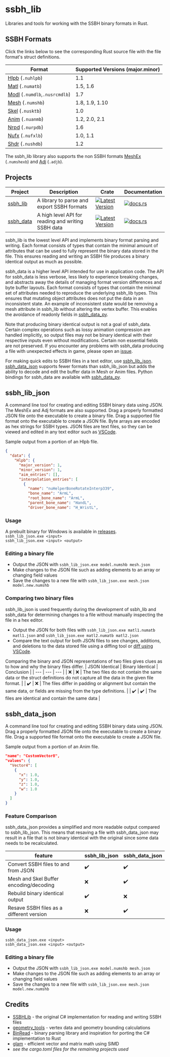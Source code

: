 # ssbh_lib
Libraries and tools for working with the SSBH binary formats in Rust.

## SSBH Formats
Click the links below to see the corresponding Rust source file with the file format's struct definitions.

| Format | Supported Versions (major.minor) |
| --- | --- |
| [Hlpb](https://github.com/ultimate-research/ssbh_lib/blob/master/ssbh_lib/src/formats/hlpb.rs) (`.nuhlpb`) | 1.1 |
| [Matl](https://github.com/ultimate-research/ssbh_lib/blob/master/ssbh_lib/src/formats/matl.rs) (`.numatb`) | 1.5, 1.6 |
| [Modl](https://github.com/ultimate-research/ssbh_lib/blob/master/ssbh_lib/src/formats/modl.rs) (`.numdlb`,`.nusrcmdlb`) | 1.7 |
| [Mesh](https://github.com/ultimate-research/ssbh_lib/blob/master/ssbh_lib/src/formats/mesh.rs) (`.numshb`) | 1.8, 1.9, 1.10 |
| [Skel](https://github.com/ultimate-research/ssbh_lib/blob/master/ssbh_lib/src/formats/skel.rs) (`.nusktb`) | 1.0 |
| [Anim](https://github.com/ultimate-research/ssbh_lib/blob/master/ssbh_lib/src/formats/anim.rs) (`.nuanmb`) | 1.2, 2.0, 2.1 |
| [Nrpd](https://github.com/ultimate-research/ssbh_lib/blob/master/ssbh_lib/src/formats/nrpd.rs) (`.nurpdb`) | 1.6 |
| [Nufx](https://github.com/ultimate-research/ssbh_lib/blob/master/ssbh_lib/src/formats/nufx.rs) (`.nufxlb`) | 1.0, 1.1 |
| [Shdr](https://github.com/ultimate-research/ssbh_lib/blob/master/ssbh_lib/src/formats/shdr.rs) (`.nushdb`) | 1.2 |

The ssbh_lib library also supports the non SSBH formats [MeshEx](https://github.com/ultimate-research/ssbh_lib/blob/master/ssbh_lib/src/formats/meshex.rs) (`.numshexb`) and [Adj](https://github.com/ultimate-research/ssbh_lib/blob/master/ssbh_lib/src/formats/adj.rs) (`.adjb`).  

## Projects 
| Project | Description | Crate | Documentation |
| ---| ---| --- |--- |
| [ssbh_lib](https://github.com/ultimate-research/ssbh_lib/tree/master/ssbh_lib) | A library to parse and export SSBH formats | [![Latest Version](https://img.shields.io/crates/v/ssbh_lib.svg)](https://crates.io/crates/ssbh_lib) |[![docs.rs](https://docs.rs/ssbh_lib/badge.svg)](https://docs.rs/ssbh_lib) |
| [ssbh_data](https://github.com/ultimate-research/ssbh_lib/tree/master/ssbh_data) | A high level API for reading and writing SSBH data | [![Latest Version](https://img.shields.io/crates/v/ssbh_data.svg)](https://crates.io/crates/ssbh_data) | [![docs.rs](https://docs.rs/ssbh_data/badge.svg)](https://docs.rs/ssbh_data) |

ssbh_lib is the lowest level API and implements binary format parsing and writing. Each format consists of types that contain the minimal amount of attributes that can be used to fully represent the binary data stored in the file. This ensures reading and writing an SSBH file produces a binary identical output as much as possible. 

ssbh_data is a higher level API intended for use in application code. The API for ssbh_data is less verbose, less likely to experience breaking changes, and abstracts away the details of managing format version differences and byte buffer layouts. Each format consists of types that contain the minimal set of attributes needed to reproduce the underlying ssbh_lib types. This ensures that mutating object attributes does not put the data in an inconsistent state. An example of inconsistent state would be removing a mesh attribute in ssbh_lib without altering the vertex buffer. This enables the avoidance of readonly fields in [ssbh_data_py](https://github.com/ScanMountGoat/ssbh_data_py). 

Note that producing binary identical output is not a goal of ssbh_data. Certain complex operations such as lossy animation compression are handled implicitly, so output files may not be binary identical with their respective inputs even without modifications. Certain non essential fields are not preserved. If you encounter any problems with ssbh_data producing a file with unexpected effects in game, please open an [issue](https://github.com/ultimate-research/ssbh_lib/issues).

For making quick edits to SSBH files in a text editor, use [ssbh_lib_json](#ssbh_lib_json). [ssbh_data_json](#ssbh_data_json) supports fewer formats than ssbh_lib_json but adds the ability to decode and edit the buffer data in Mesh or Anim files. Python bindings for ssbh_data are available with [ssbh_data_py](https://github.com/ScanMountGoat/ssbh_data_py). 

## ssbh_lib_json
A command line tool for creating and editing SSBH binary data using JSON. The MeshEx and Adj formats are also supported. Drag a properly formatted JSON file onto the executable to create a binary file. Drag a supported file format onto the executable to create a JSON file. Byte arrays are encoded as hex strings for SSBH types. JSON files are text files, so they can be viewed and edited in any text editor such as [VSCode](https://code.visualstudio.com/).

Sample output from a portion of an Hlpb file.
```json
{
  "data": {
    "Hlpb": {
      "major_version": 1,
      "minor_version": 1,
      "aim_entries": [],
      "interpolation_entries": [
        {
          "name": "nuHelperBoneRotateInterp339",
          "bone_name": "ArmL",
          "root_bone_name": "ArmL",
          "parent_bone_name": "HandL",
          "driver_bone_name": "H_WristL",
```

### Usage
A prebuilt binary for Windows is available in [releases](https://github.com/ultimate-research/ssbh_lib/releases).  
`ssbh_lib_json.exe <input>`  
`ssbh_lib_json.exe <input> <output>`  

### Editing a binary file
- Output the JSON with `ssbh_lib_json.exe model.numshb mesh.json`  
- Make changes to the JSON file such as adding elements to an array or changing field values
- Save the changes to a new file with `ssbh_lib_json.exe mesh.json model.new.numshb`

### Comparing two binary files
ssbh_lib_json is used frequently during the development of ssbh_lib and ssbh_data for determining changes to a file without manually inspecting the file in a hex editor. 
- Output the JSON for both files with `ssbh_lib_json.exe matl1.numatb matl1.json` and `ssbh_lib_json.exe matl2.numatb matl2.json` 
- Compare the text output for both JSON files to see changes, additions, and deletions to the data stored file using a diffing tool or [diff using VSCode](https://vscode.one/diff-vscode/).

Comparing the binary and JSON representations of two files gives clues as to how and why the binary files differ. 
| JSON Identical | Binary Identical | Conclusion |
| --- | --- | --- |
| :x: | :x: | The two files do not contain the same data or the struct definitions do not capture all the data in the given file format. |
| :heavy_check_mark: | :x: | The files differ in padding or alignment but contain the same data, or fields are missing from the type definitions. |
| :heavy_check_mark: | :heavy_check_mark: | The files are identical and contain the same data |

## ssbh_data_json
A command line tool for creating and editing SSBH binary data using JSON. Drag a properly formatted JSON file onto the executable to create a binary file. Drag a supported file format onto the executable to create a JSON file.

Sample output from a portion of an Anim file.
```json
"name": "CustomVector8",
"values": {
  "Vector4": [
    {
      "x": 1.0,
      "y": 1.0,
      "z": 1.0,
      "w": 1.0
    }
  ]
}
```

### Feature Comparison
 ssbh_data_json provides a simplified and more readable output compared to ssbh_lib_json. This means that 
 resaving a file with ssbh_data_json may result in a file that is not binary identical with the original since some data needs to be recalculated.

| feature | ssbh_lib_json | ssbh_data_json |
| --- | --- | --- |
| Convert SSBH files to and from JSON | :heavy_check_mark: | :heavy_check_mark: |
| Mesh and Skel Buffer encoding/decoding | :x: | :heavy_check_mark: |
| Rebuild binary identical output | :heavy_check_mark: | :x: |
| Resave SSBH files as a different version | :x: | :heavy_check_mark: |

### Usage
`ssbh_data_json.exe <input>`  
`ssbh_data_json.exe <input> <output>`  

### Editing a binary file
- Output the JSON with `ssbh_lib_json.exe model.numshb mesh.json`  
- Make changes to the JSON file such as adding elements to an array or changing field values
- Save the changes to a new file with `ssbh_lib_json.exe mesh.json model.new.numshb`

## Credits
- [SSBHLib](https://github.com/Ploaj/SSBHLib) - the original C# implementation for reading and writing SSBH files  
- [geometry_tools](https://github.com/ScanMountGoat/geometry_tools) - vertex data and geometry bounding calculations  
- [BinRead](https://crates.io/crates/binread) - binary parsing library and inspiration for porting the C# implementation to Rust  
- [glam](https://crates.io/crates/glam) - efficient vector and matrix math using SIMD
- *see the cargo.toml files for the remaining projects used*
